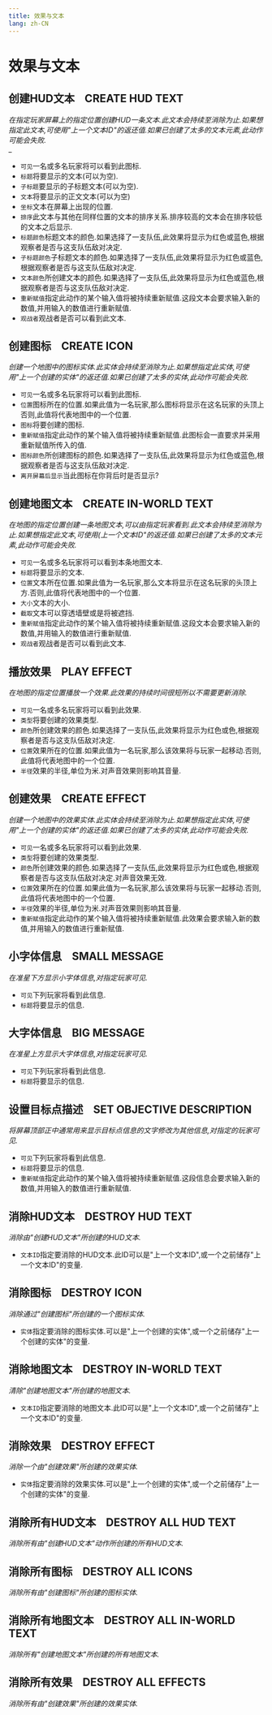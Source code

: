 ```yaml
---
title: 效果与文本
lang: zh-CN
---
```


# 效果与文本



## 创建HUD文本    CREATE HUD TEXT

_在指定玩家屏幕上的指定位置创建HUD一条文本.此文本会持续至消除为止.如果想指定此文本,可使用"上一个文本ID"的返还值.如果已创建了太多的文本元素,此动作可能会失败._<br />_

- `可见`一名或多名玩家将可以看到此图标.
- `标题`将要显示的文本(可以为空).
- `子标题`要显示的子标题文本(可以为空).
- `文本`将要显示的正文文本(可以为空)
- `坐标`文本在屏幕上出现的位置.
- `排序`此文本与其他在同样位置的文本的排序关系.排序较高的文本会在排序较低的文本之后显示.
- `标题颜色`标题文本的颜色.如果选择了一支队伍,此效果将显示为红色或蓝色,根据观察者是否与这支队伍敌对决定.
- `子标题颜色`子标题文本的颜色.如果选择了一支队伍,此效果将显示为红色或蓝色,根据观察者是否与这支队伍敌对决定.
- `文本颜色`所创建文本的颜色.如果选择了一支队伍,此效果将显示为红色或蓝色,根据观察者是否与这支队伍敌对决定.
- `重新赋值`指定此动作的某个输入值将被持续重新赋值.这段文本会要求输入新的数值,并用输入的数值进行重新赋值.
- `观战者`观战者是否可以看到此文本.<br />



## 创建图标    CREATE ICON

_创建一个地图中的图标实体.此实体会持续至消除为止.如果想指定此实体,可使用"上一个创建的实体"的返还值.如果已创建了太多的实体,此动作可能会失败._

- `可见`一名或多名玩家将可以看到此图标.
- `位置`图标所在的位置.如果此值为一名玩家,那么图标将显示在这名玩家的头顶上否则,此值将代表地图中的一个位置.
- `图标`将要创建的图标.
- `重新赋值`指定此动作的某个输入值将被持续重新赋值.此图标会一直要求并采用重新赋值所传入的值.
- `图标颜色`所创建图标的颜色.如果选择了一支队伍,此效果将显示为红色或蓝色,根据观察者是否与这支队伍敌对决定.
- `离开屏幕后显示`当此图标在你背后时是否显示?<br />



## 创建地图文本    CREATE IN-WORLD TEXT

_在地图的指定位置创建一条地图文本,可以由指定玩家看到.此文本会持续至消除为止.如果想指定此文本,可使用(上一个文本ID"的返还值.如果已创建了太多的文本元素,此动作可能会失败._

- `可见`一名或多名玩家将可以看到本条地图文本.
- `标题`将要显示的文本.
- `位置`文本所在位置.如果此值为一名玩家,那么文本将显示在这名玩家的头顶上方.否则,此值将代表地图中的一个位置.
- `大小`文本的大小.
- `截取`文本可以穿透墙壁或是将被遮挡.
- `重新赋值`指定此动作的某个输入值将被持续重新赋值.这段文本会要求输入新的数值,并用输入的数值进行重新赋值.
- `观战者`观战者是否可以看到此文本.<br />



## 播放效果    PLAY EFFECT

_在地图的指定位置播放一个效果.此效果的持续时间很短所以不需要更新消除._

- `可见`一名或多名玩家将可以看到此效果.
- `类型`将要创建的效果类型.
- `颜色`所创建效果的颜色.如果选择了一支队伍,此效果将显示为红色或色,根据观察者是否与这支队伍敌对决定.
- `位置`效果所在的位置.如果此值为一名玩家,那么该效果将与玩家一起移动.否则,此值将代表地图中的一个位置.
- `半径`效果的半径,单位为米.对声音效果则影响其音量.<br />



## 创建效果    CREATE EFFECT

_创建一个地图中的效果实体.此实体会持续至消除为止.如果想指定此实体,可使用"上一个创建的实体"的返还值.如果已创建了太多的实体,此动作可能会失败._

- `可见`一名或多名玩家将可以看到此效果.
- `类型`将要创建的效果类型.
- `颜色`所创建效果的颜色.如果选择了一支队伍,此效果将显示为红色或色,根据观察者是否与这支队伍敌对决定.对声音效果无效.
- `位置`效果所在的位置.如果此值为一名玩家,那么该效果将与玩家一起移动.否则,此值将代表地图中的一个位置.
- `半径`效果的半径,单位为米.对声音效果则影响其音量.
- `重新赋值`指定此动作的某个输入值将被持续重新赋值.此效果会要求输入新的数值,并用输入的数值进行重新赋值.<br />



## 小字体信息    SMALL MESSAGE

_在准星下方显示小字体信息,对指定玩家可见._

- `可见`下列玩家将看到此信息.
- `标题`将要显示的信息.<br />



## 大字体信息    BIG MESSAGE

_在准星上方显示大字体信息,对指定玩家可见._

- `可见`下列玩家将看到此信息.
- `标题`将要显示的信息.<br />



## 设置目标点描述    SET OBJECTIVE DESCRIPTION

_将屏幕顶部正中通常用来显示目标点信息的文字修改为其他信息,对指定的玩家可见._

- `可见`下列玩家将看到此信息.
- `标题`将要显示的信息.
- `重新赋值`指定此动作的某个输入值将被持续重新赋值.这段信息会要求输入新的数值,并用输入的数值进行重新赋值.



## 消除HUD文本    DESTROY HUD TEXT

_消除由"创建HUD文本"所创建的HUD文本._

- `文本ID`指定要消除的HUD文本.此ID可以是"上一个文本ID",或一个之前储存"上一个文本ID"的变量.<br />



## 消除图标    DESTROY ICON

_消除通过"创建图标"所创建的一个图标实体._

- `实体`指定要消除的图标实体.可以是"上一个创建的实体",或一个之前储存"上一个创建的实体"的变量.<br />



## 消除地图文本    DESTROY IN-WORLD TEXT

_清除"创建地图文本"所创建的地图文本._

- `文本ID`指定要消除的地图文本.此ID可以是"上一个文本ID",或一个之前储存"上一个文本ID"的变量.<br />



## 消除效果    DESTROY EFFECT

_消除一个由"创建效果"所创建的效果实体._

- `实体`指定要消除的效果实体.可以是"上一个创建的实体",或一个之前储存"上一个创建的实体"的变量.<br />



## 消除所有HUD文本    DESTROY ALL HUD TEXT

_消除所有由"创建HUD文本"动作所创建的所有HUD文本._<br />



## 消除所有图标    DESTROY ALL ICONS

_消除所有由"创建图标"所创建的图标实体._<br />



## 消除所有地图文本    DESTROY ALL IN-WORLD TEXT

_消除所有"创建地图文本"所创建的所有地图文本._<br />



## 消除所有效果    DESTROY ALL EFFECTS

_消除所有由"创建效果"所创建的效果实体._<br />



